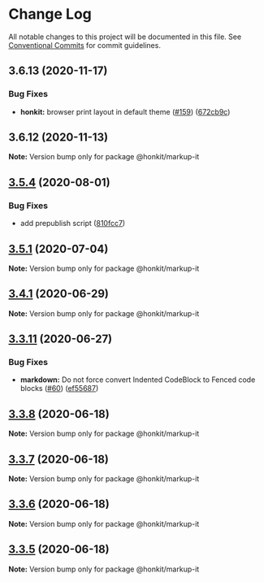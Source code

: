 # Change Log

All notable changes to this project will be documented in this file.
See [Conventional Commits](https://conventionalcommits.org) for commit guidelines.

## 3.6.13 (2020-11-17)


### Bug Fixes

* **honkit:** browser print layout in default theme ([#159](https://github.com/GitbookIO/draft-markup/issues/159)) ([672cb9c](https://github.com/GitbookIO/draft-markup/commit/672cb9c92f90dd154793b7a36d4dbf2654e7aec4))





## 3.6.12 (2020-11-13)

**Note:** Version bump only for package @honkit/markup-it





## [3.5.4](https://github.com/GitbookIO/draft-markup/compare/v3.5.3...v3.5.4) (2020-08-01)


### Bug Fixes

* add prepublish script ([810fcc7](https://github.com/GitbookIO/draft-markup/commit/810fcc7f45f3b1ab8d9527e8738f9861fdbe2c31))





## [3.5.1](https://github.com/GitbookIO/draft-markup/compare/v3.5.0...v3.5.1) (2020-07-04)

**Note:** Version bump only for package @honkit/markup-it





## [3.4.1](https://github.com/GitbookIO/draft-markup/compare/v3.4.0...v3.4.1) (2020-06-29)

**Note:** Version bump only for package @honkit/markup-it





## [3.3.11](https://github.com/GitbookIO/draft-markup/compare/v3.3.10...v3.3.11) (2020-06-27)


### Bug Fixes

* **markdown:** Do not force convert Indented CodeBlock to Fenced code blocks ([#60](https://github.com/GitbookIO/draft-markup/issues/60)) ([ef55687](https://github.com/GitbookIO/draft-markup/commit/ef556874f42d27a4d7b323acbc92fcadd579d034))





## [3.3.8](https://github.com/GitbookIO/draft-markup/compare/v3.3.7...v3.3.8) (2020-06-18)

**Note:** Version bump only for package @honkit/markup-it





## [3.3.7](https://github.com/GitbookIO/draft-markup/compare/v3.3.6...v3.3.7) (2020-06-18)

**Note:** Version bump only for package @honkit/markup-it





## [3.3.6](https://github.com/GitbookIO/draft-markup/compare/v3.3.5...v3.3.6) (2020-06-18)

**Note:** Version bump only for package @honkit/markup-it





## [3.3.5](https://github.com/GitbookIO/draft-markup/compare/v3.3.4...v3.3.5) (2020-06-18)

**Note:** Version bump only for package @honkit/markup-it
